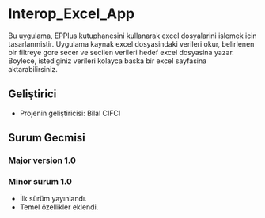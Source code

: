 # Interop_Excel_App
Bu uygulama, EPPlus kutuphanesini kullanarak excel dosyalarini islemek icin tasarlanmistir. Uygulama kaynak excel dosyasindaki verileri okur, belirlenen bir filtreye gore secer ve secilen verileri hedef excel dosyasina yazar. Boylece, istediginiz verileri kolayca baska bir excel sayfasina aktarabilirsiniz.
## Geliştirici
- Projenin geliştiricisi: Bilal CIFCI
## Surum Gecmisi
### Major version 1.0
### Minor surum 1.0
- İlk sürüm yayınlandı.
- Temel özellikler eklendi.
